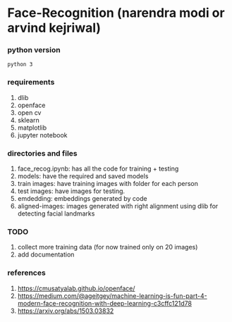 # Face-Recognition (narendra modi or arvind kejriwal)



### python version
`python 3`

### requirements
  1. dlib
  2. openface
  3. open cv
  4. sklearn
  5. matplotlib
  6. jupyter notebook

### directories and files
1. face_recog.ipynb: has all the code for training + testing
2. models: have the required and saved models 
3. train images: have training images with folder for each person
4. test images: have images for testing.
5. emdedding: embeddings generated by code
6. aligned-images: images generated with right alignment using dlib for detecting facial landmarks


### TODO

  1. collect more training data (for now trained only on 20 images)
  2. add documentation
  
### references

1. https://cmusatyalab.github.io/openface/
2. https://medium.com/@ageitgey/machine-learning-is-fun-part-4-modern-face-recognition-with-deep-learning-c3cffc121d78
3. https://arxiv.org/abs/1503.03832
